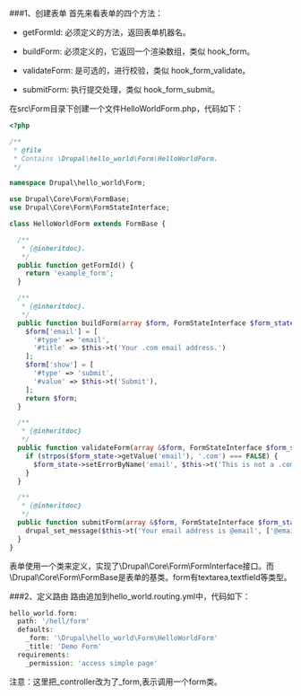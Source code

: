 ###1、创建表单
首先来看表单的四个方法：

* getFormId: 必须定义的方法，返回表单机器名。

* buildForm: 必须定义的，它返回一个渲染数组，类似 hook_form。

* validateForm: 是可选的，进行校验，类似 hook_form_validate。

* submitForm: 执行提交处理，类似 hook_form_submit。

在src\Form目录下创建一个文件HelloWorldForm.php，代码如下：

```php
<?php

/** 
 * @file 
 * Contains \Drupal\hello_world\Form\HelloWorldForm. 
 */ 

namespace Drupal\hello_world\Form;

use Drupal\Core\Form\FormBase;
use Drupal\Core\Form\FormStateInterface;

class HelloWorldForm extends FormBase {

  /**
   * {@inheritdoc}.
   */
  public function getFormId() {
    return 'example_form';
  }

  /**
   * {@inheritdoc}.
   */
  public function buildForm(array $form, FormStateInterface $form_state) {
    $form['email'] = [
      '#type' => 'email',
      '#title' => $this->t('Your .com email address.')
    ];
    $form['show'] = [
      '#type' => 'submit',
      '#value' => $this->t('Submit'),
    ];
    return $form;
  }

  /**
   * {@inheritdoc}
   */
  public function validateForm(array &$form, FormStateInterface $form_state) { 
    if (strpos($form_state->getValue('email'), '.com') === FALSE) {
      $form_state->setErrorByName('email', $this->t('This is not a .com email address.'));
    }
  }

  /**
   * {@inheritdoc}
   */
  public function submitForm(array &$form, FormStateInterface $form_state) {
    drupal_set_message($this->t('Your email address is @email', ['@email' => $form_state->getValue('email')]));
  }
}
```

表单使用一个类来定义，实现了\Drupal\Core\Form\FormInterface接口。而 \Drupal\Core\Form\FormBase是表单的基类。form有textarea,textfield等类型。

###2、定义路由
路由追加到hello_world.routing.yml中，代码如下：
```php
hello_world.form:  
  path: '/hell/form'
  defaults:
    _form: '\Drupal\hello_world\Form\HelloWorldForm'
    _title: 'Demo Form'
  requirements:
    _permission: 'access simple page'
```
注意：这里把_controller改为了_form,表示调用一个form类。
